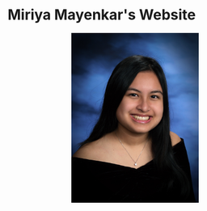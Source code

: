 # Miriya Mayenkar's Website
 <img src="./IMG_1013 3.JPG" style="width:50%; margin:auto; display:block">
